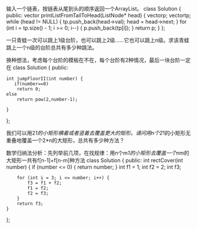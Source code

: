 输入一个链表，按链表从尾到头的顺序返回一个ArrayList。
class Solution {
public:
	vector<int> printListFromTailToHead(ListNode* head) {
		vector<int>p;
		vector<int>tp;
		while (head != NULL)
		{
			tp.push_back(head->val);
			head = head->next;
		}
		for (int i = tp.size() - 1; i >= 0; i--)
		{
			p.push_back(tp[i]);
		}
		return p;
	}
};


一只青蛙一次可以跳上1级台阶，也可以跳上2级……它也可以跳上n级。求该青蛙跳上一个n级的台阶总共有多少种跳法。

换种想法，考虑每个台阶的模板在不在，每个台阶有2种情况，最后一块台阶一定在
class Solution {
public:
    
    int jumpFloorII(int number) {
       if(number==0)
        return 0;
    else
        return pow(2,number-1);

    }

};

我们可以用2*1的小矩形横着或者竖着去覆盖更大的矩形。请问用n个2*1的小矩形无重叠地覆盖一个2*n的大矩形，总共有多少种方法？ 

数学归纳法分析：先列举前几项，在找规律：用n个m*1的小矩形去覆盖一个n*m的大矩形一共有f[n-1]+f[n-m]种方法
class Solution {
public:
    int rectCover(int number) {
        if (number <= 0) {
            return number;
        }
        int f1 = 1;
        int f2 = 2;
        int f3;
         
        for (int i = 3; i <= number; i++) {
            f3 = f1 + f2;
            f1 = f2;
            f2 = f3;
        }
        return f3;
    }
};